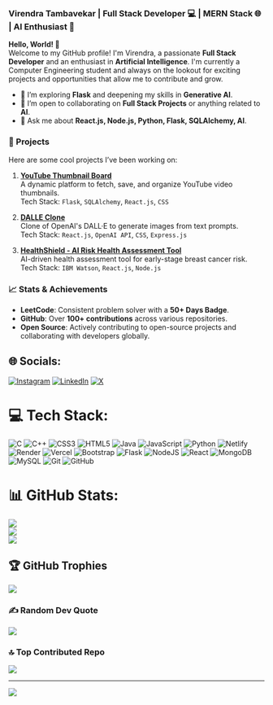 ### Virendra Tambavekar | Full Stack Developer 💻 | MERN Stack 🌐 | AI Enthusiast 🤖

**Hello, World! 👋**  
Welcome to my GitHub profile! I'm Virendra, a passionate **Full Stack Developer** and an enthusiast in **Artificial Intelligence**. I'm currently a Computer Engineering student and always on the lookout for exciting projects and opportunities that allow me to contribute and grow.

- 🌱 I’m exploring **Flask** and deepening my skills in **Generative AI**.
- 👯 I’m open to collaborating on **Full Stack Projects** or anything related to **AI**.
- 💬 Ask me about **React.js, Node.js, Python, Flask, SQLAlchemy, AI**.

### 🚀 Projects
Here are some cool projects I’ve been working on:
1. [**YouTube Thumbnail Board**](https://github.com/VirendraT11/Youtube-Thumbnail-Board)  
   A dynamic platform to fetch, save, and organize YouTube video thumbnails.  
   Tech Stack: `Flask`, `SQLAlchemy`, `React.js`, `CSS`
2. [**DALLE Clone**](https://github.com/VirendraT11/dalle_clone)  
   Clone of OpenAI's DALL·E to generate images from text prompts.  
   Tech Stack: `React.js`, `OpenAI API`, `CSS`, `Express.js`

3. [**HealthShield - AI Risk Health Assessment Tool**](https://github.com/VirendraT11/HealthShield)  
   AI-driven health assessment tool for early-stage breast cancer risk.  
   Tech Stack: `IBM Watson`, `React.js`, `Node.js`
   
### 📈 Stats & Achievements
- **LeetCode**: Consistent problem solver with a **50+ Days Badge**.  
- **GitHub**: Over **100+ contributions** across various repositories.  
- **Open Source**: Actively contributing to open-source projects and collaborating with developers globally.

## 🌐 Socials:
[![Instagram](https://img.shields.io/badge/Instagram-%23E4405F.svg?logo=Instagram&logoColor=white)](https://instagram.com/mr.virendra11) [![LinkedIn](https://img.shields.io/badge/LinkedIn-%230077B5.svg?logo=linkedin&logoColor=white)](https://www.linkedin.com/in/virendra-tambavekar-74a384257/) [![X](https://img.shields.io/badge/X-black.svg?logo=X&logoColor=white)](https://x.com/VirendraCodes) 

# 💻 Tech Stack:
![C](https://img.shields.io/badge/c-%2300599C.svg?style=for-the-badge&logo=c&logoColor=white) ![C++](https://img.shields.io/badge/c++-%2300599C.svg?style=for-the-badge&logo=c%2B%2B&logoColor=white) ![CSS3](https://img.shields.io/badge/css3-%231572B6.svg?style=for-the-badge&logo=css3&logoColor=white) ![HTML5](https://img.shields.io/badge/html5-%23E34F26.svg?style=for-the-badge&logo=html5&logoColor=white) ![Java](https://img.shields.io/badge/java-%23ED8B00.svg?style=for-the-badge&logo=openjdk&logoColor=white) ![JavaScript](https://img.shields.io/badge/javascript-%23323330.svg?style=for-the-badge&logo=javascript&logoColor=%23F7DF1E) ![Python](https://img.shields.io/badge/python-3670A0?style=for-the-badge&logo=python&logoColor=ffdd54) ![Netlify](https://img.shields.io/badge/netlify-%23000000.svg?style=for-the-badge&logo=netlify&logoColor=#00C7B7) ![Render](https://img.shields.io/badge/Render-%46E3B7.svg?style=for-the-badge&logo=render&logoColor=white) ![Vercel](https://img.shields.io/badge/vercel-%23000000.svg?style=for-the-badge&logo=vercel&logoColor=white) ![Bootstrap](https://img.shields.io/badge/bootstrap-%238511FA.svg?style=for-the-badge&logo=bootstrap&logoColor=white) ![Flask](https://img.shields.io/badge/flask-%23000.svg?style=for-the-badge&logo=flask&logoColor=white) ![NodeJS](https://img.shields.io/badge/node.js-6DA55F?style=for-the-badge&logo=node.js&logoColor=white) ![React](https://img.shields.io/badge/react-%2320232a.svg?style=for-the-badge&logo=react&logoColor=%2361DAFB) ![MongoDB](https://img.shields.io/badge/MongoDB-%234ea94b.svg?style=for-the-badge&logo=mongodb&logoColor=white) ![MySQL](https://img.shields.io/badge/mysql-4479A1.svg?style=for-the-badge&logo=mysql&logoColor=white) ![Git](https://img.shields.io/badge/git-%23F05033.svg?style=for-the-badge&logo=git&logoColor=white) ![GitHub](https://img.shields.io/badge/github-%23121011.svg?style=for-the-badge&logo=github&logoColor=white)
# 📊 GitHub Stats:
![](https://github-readme-stats.vercel.app/api?username=VirendraT11&theme=dark&hide_border=false&include_all_commits=true&count_private=true)<br/>
![](https://github-readme-streak-stats.herokuapp.com/?user=VirendraT11&theme=dark&hide_border=false)<br/>
![](https://github-readme-stats.vercel.app/api/top-langs/?username=VirendraT11&theme=dark&hide_border=false&include_all_commits=true&count_private=true&layout=compact)

## 🏆 GitHub Trophies
![](https://github-profile-trophy.vercel.app/?username=VirendraT11&theme=radical&no-frame=false&no-bg=false&margin-w=4)

### ✍️ Random Dev Quote
![](https://quotes-github-readme.vercel.app/api?type=horizontal&theme=radical)

### 🔝 Top Contributed Repo
![](https://github-contributor-stats.vercel.app/api?username=VirendraT11&limit=5&theme=dark&combine_all_yearly_contributions=true)

---
[![](https://visitcount.itsvg.in/api?id=VirendraT11&icon=0&color=0)](https://visitcount.itsvg.in)

<!-- Proudly created with GPRM ( https://gprm.itsvg.in ) -->
